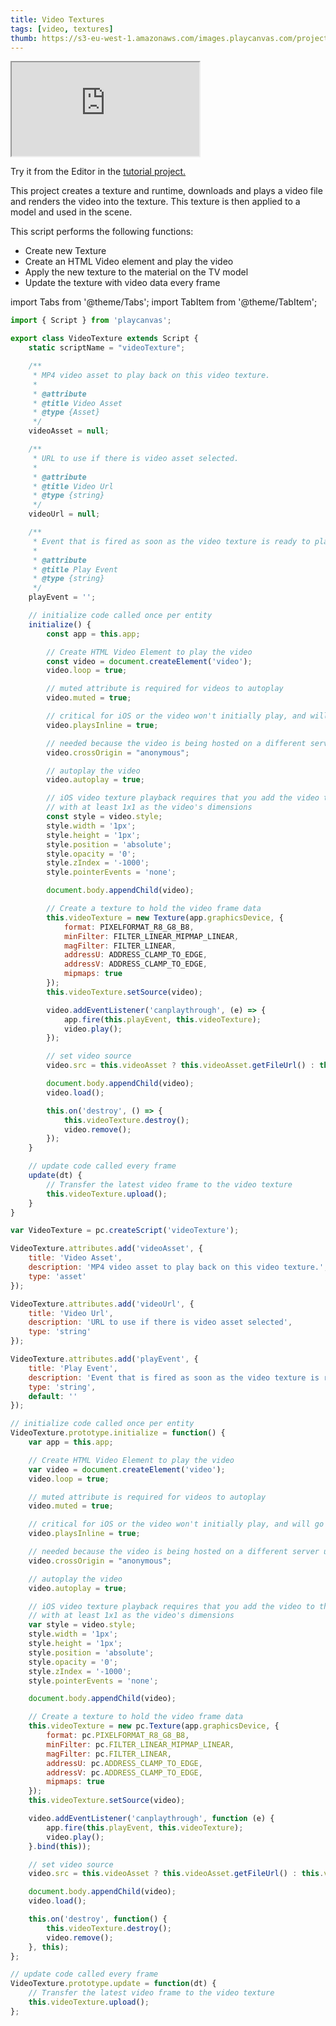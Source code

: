 ```yaml
---
title: Video Textures
tags: [video, textures]
thumb: https://s3-eu-west-1.amazonaws.com/images.playcanvas.com/projects/12/405850/WEKRBI-image-75.jpg
---
```


<div className="iframe-container">
    <iframe src="https://playcanv.as/p/6wt5T87E/" title="Video Textures" allow="camera; microphone; xr-spatial-tracking; fullscreen" allowfullscreen></iframe>
</div>

Try it from the Editor in the [tutorial project.][1]

This project creates a texture and runtime, downloads and plays a video file and renders the video into the texture. This texture is then applied to a model and used in the scene.

This script performs the following functions:

* Create new Texture
* Create an HTML Video element and play the video
* Apply the new texture to the material on the TV model
* Update the texture with video data every frame

import Tabs from '@theme/Tabs';
import TabItem from '@theme/TabItem';

<Tabs defaultValue="classic" groupId='script-code'>
<TabItem  value="esm" label="ESM">

```javascript
import { Script } from 'playcanvas';

export class VideoTexture extends Script {
    static scriptName = "videoTexture";

    /**
     * MP4 video asset to play back on this video texture.
     * 
     * @attribute
     * @title Video Asset
     * @type {Asset}
     */
    videoAsset = null;

    /**
     * URL to use if there is video asset selected.
     * 
     * @attribute
     * @title Video Url
     * @type {string}
     */
    videoUrl = null;

    /**
     * Event that is fired as soon as the video texture is ready to play.
     * 
     * @attribute
     * @title Play Event
     * @type {string}
     */
    playEvent = '';

    // initialize code called once per entity
    initialize() {
        const app = this.app;

        // Create HTML Video Element to play the video
        const video = document.createElement('video');
        video.loop = true;

        // muted attribute is required for videos to autoplay
        video.muted = true;

        // critical for iOS or the video won't initially play, and will go fullscreen when playing
        video.playsInline = true;

        // needed because the video is being hosted on a different server url
        video.crossOrigin = "anonymous";

        // autoplay the video
        video.autoplay = true;

        // iOS video texture playback requires that you add the video to the DOMParser
        // with at least 1x1 as the video's dimensions
        const style = video.style;
        style.width = '1px';
        style.height = '1px';
        style.position = 'absolute';
        style.opacity = '0';
        style.zIndex = '-1000';
        style.pointerEvents = 'none';

        document.body.appendChild(video);

        // Create a texture to hold the video frame data
        this.videoTexture = new Texture(app.graphicsDevice, {
            format: PIXELFORMAT_R8_G8_B8,
            minFilter: FILTER_LINEAR_MIPMAP_LINEAR,
            magFilter: FILTER_LINEAR,
            addressU: ADDRESS_CLAMP_TO_EDGE,
            addressV: ADDRESS_CLAMP_TO_EDGE,
            mipmaps: true
        });
        this.videoTexture.setSource(video);

        video.addEventListener('canplaythrough', (e) => {
            app.fire(this.playEvent, this.videoTexture);
            video.play();
        });

        // set video source
        video.src = this.videoAsset ? this.videoAsset.getFileUrl() : this.videoUrl;

        document.body.appendChild(video);
        video.load();

        this.on('destroy', () => {
            this.videoTexture.destroy();
            video.remove();
        });
    }

    // update code called every frame
    update(dt) {
        // Transfer the latest video frame to the video texture
        this.videoTexture.upload();
    }
}
```

</TabItem>
<TabItem value="classic" label="Classic">

```javascript
var VideoTexture = pc.createScript('videoTexture');

VideoTexture.attributes.add('videoAsset', {
    title: 'Video Asset',
    description: 'MP4 video asset to play back on this video texture.',
    type: 'asset'
});

VideoTexture.attributes.add('videoUrl', {
    title: 'Video Url',
    description: 'URL to use if there is video asset selected',
    type: 'string'
});

VideoTexture.attributes.add('playEvent', {
    title: 'Play Event',
    description: 'Event that is fired as soon as the video texture is ready to play.',
    type: 'string',
    default: ''
});

// initialize code called once per entity
VideoTexture.prototype.initialize = function() {
    var app = this.app;

    // Create HTML Video Element to play the video
    var video = document.createElement('video');
    video.loop = true;

    // muted attribute is required for videos to autoplay
    video.muted = true;

    // critical for iOS or the video won't initially play, and will go fullscreen when playing
    video.playsInline = true;

    // needed because the video is being hosted on a different server url
    video.crossOrigin = "anonymous";

    // autoplay the video
    video.autoplay = true;

    // iOS video texture playback requires that you add the video to the DOMParser
    // with at least 1x1 as the video's dimensions
    var style = video.style;
    style.width = '1px';
    style.height = '1px';
    style.position = 'absolute';
    style.opacity = '0';
    style.zIndex = '-1000';
    style.pointerEvents = 'none';

    document.body.appendChild(video);

    // Create a texture to hold the video frame data
    this.videoTexture = new pc.Texture(app.graphicsDevice, {
        format: pc.PIXELFORMAT_R8_G8_B8,
        minFilter: pc.FILTER_LINEAR_MIPMAP_LINEAR,
        magFilter: pc.FILTER_LINEAR,
        addressU: pc.ADDRESS_CLAMP_TO_EDGE,
        addressV: pc.ADDRESS_CLAMP_TO_EDGE,
        mipmaps: true
    });
    this.videoTexture.setSource(video);

    video.addEventListener('canplaythrough', function (e) {
        app.fire(this.playEvent, this.videoTexture);
        video.play();
    }.bind(this));

    // set video source
    video.src = this.videoAsset ? this.videoAsset.getFileUrl() : this.videoUrl;

    document.body.appendChild(video);
    video.load();

    this.on('destroy', function() {
        this.videoTexture.destroy();
        video.remove();
    }, this);
};

// update code called every frame
VideoTexture.prototype.update = function(dt) {
    // Transfer the latest video frame to the video texture
    this.videoTexture.upload();
};
```

</TabItem>
</Tabs>

[1]: https://playcanvas.com/project/405850
